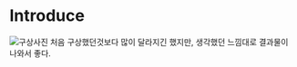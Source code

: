 # Introduce

 ![구상사진](../Introduce/src/img/gusang.jpg)
처음 구상했던것보다 많이 달라지긴 했지만, 생각했던 느낌대로 결과물이 나와서 좋다.